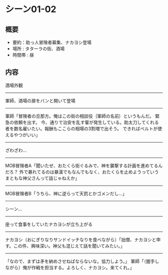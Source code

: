 # シーン01-02
## 概要
* 要約：助っ人冒険者募集、ナカヨシ登場
* 場所 : タターラの街、酒場
* 時間帯 : 昼

## 内容

酒場外観

---

軍師、酒場の扉をバンと開いて登場

---

軍師「冒険者の旦那方。俺はこの街の相談役｛軍師の名前｝というもんだ。
緊急の依頼を出す。
今、通りで治安を乱す輩が発生している。助太刀してくれる者を数名雇いたい。報酬もここらの相場の3割増で出そう。
できればベルトが使えるやつがいい」

---

ざわざわ…

---

MOB冒険者A「聞いたぜ、おたくら街ぐるみで、神を襲撃する計画を進めてるんだろ？
外で暴れてるのは暴漢でもなんでもなく、おたくらを止めようっていうまともな神父さんって話じゃねえか」

---

MOB冒険者B「うちら、神に逆らって天罰とかゴメンだし…」

---

シーン…

---

座って食事をしていたナカヨシが立ち上がる

------

ナカヨシ（おにぎりなりサンドイッチなりを食べながら）「拙僧、ナカヨシと申す。この件、興味深い。神父も混じえて話を聞いてみたい。」

---
「なので、まずは矛を納めさせねばならないな。協力しよう。」
軍師「（握手しながら）俺が作戦を担当する。よろしく、ナカヨシ。来てくれ。」

